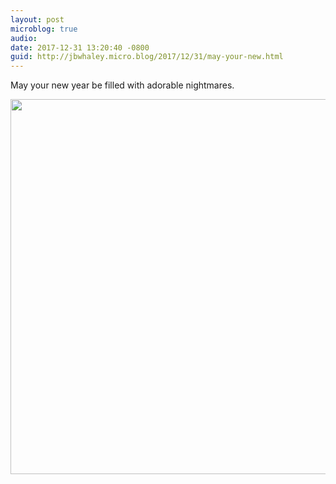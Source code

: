 ```yaml
---
layout: post
microblog: true
audio: 
date: 2017-12-31 13:20:40 -0800
guid: http://jbwhaley.micro.blog/2017/12/31/may-your-new.html
---
```

May your new year be filled with adorable nightmares.

<img src="http://www.jarrodwhaley.com/uploads/2017/dc134e4757.jpg" width="600" height="600" />
